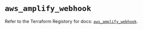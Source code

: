 # `aws_amplify_webhook`

Refer to the Terraform Registory for docs: [`aws_amplify_webhook`](https://registry.terraform.io/providers/hashicorp/aws/5.10.0/docs/resources/amplify_webhook).
